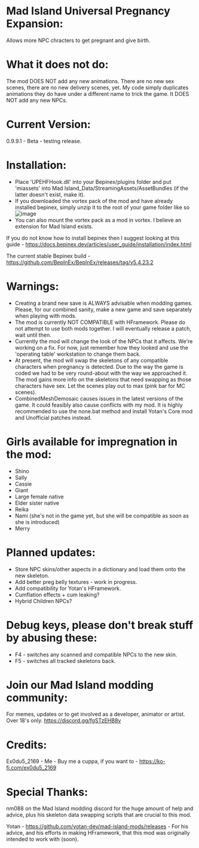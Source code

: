 # Mad Island Universal Pregnancy Expansion:
Allows more NPC chracters to get pregnant and give birth.

# What it does not do:
The mod DOES NOT add any new animations. There are no new sex scenes, there are no new delivery scenes, yet. My code simply duplicates animations they do have under a different name to trick the game.
It DOES NOT add any new NPCs.

# Current Version:
0.9.9.1 - Beta - testing release.

# Installation:
- Place 'UPEHFHook.dll' into your Bepinex/plugins folder and put 'miassets' into Mad Island_Data/StreamingAssets/AssetBundles (if the latter doesn't exist, make it).
- If you downloaded the vortex pack of the mod and have already installed bepinex, simply unzip it to the root of your game folder like so ![image](https://github.com/user-attachments/assets/9f47215a-f792-4ee2-a2a3-cbaa95d12684)
- You can also mount the vortex pack as a mod in vortex. I believe an extension for Mad Island exists.


If you do not know how to install bepinex then I suggest looking at this guide - https://docs.bepinex.dev/articles/user_guide/installation/index.html

The current stable Bepinex build - https://github.com/BepInEx/BepInEx/releases/tag/v5.4.23.2

# Warnings:
- Creating a brand new save is ALWAYS advisable when modding games. Please, for our combined sanity, make a new game and save separately when playing with mods.
- The mod is currently NOT COMPATIBLE with HFramework. Please do not attempt to use both mods together. I will eventually release a patch, wait until then.
- Currently the mod will change the look of the NPCs that it affects. We're working on a fix. For now, just remember how they looked and use the 'operating table' workstation to change them back.
- At present, the mod will swap the skeletons of any compatible characters when pregnancy is detected. Due to the way the game is coded we had to be very round-about with the way we approached it. The mod gains more info on the skeletons that need swapping as those characters have sex. Let the scenes play out to max (pink bar for MC scenes).
- CombinedMeshDemosaic causes issues in the latest versions of the game. It could feasibly also cause conflicts with my mod. It is highly recommended to use the none.bat method and install Yotan's Core mod and Unofficial patches instead.

# Girls available for impregnation in the mod:
- Shino
- Sally
- Cassie
- Giant
- Large female native
- Elder sister native
- Reika
- Nami (she's not in the game yet, but she will be compatible as soon as she is introduced)
- Merry

# Planned updates:
- Store NPC skins/other aspects in a dictionary and load them onto the new skeleton.
- Add better preg belly textures - work in progress.
- Add compatibility for Yotan's HFramework.
- Cumflation effects + cum leaking?
- Hybrid Children NPCs?

# Debug keys, please don't break stuff by abusing these:
- F4 - switches any scanned and compatible NPCs to the new skin.
- F5 - switches all tracked skeletons back.

# Join our Mad Island modding community:
For memes, updates or to get involved as a developer, animator or artist. Over 18's only.
https://discord.gg/fgSTzEHB8v

# Credits:
Ex0du5_2169 - Me - Buy me a cuppa, if you want to - https://ko-fi.com/ex0du5_2169

# Special Thanks:
nm088 on the Mad Island modding discord for the huge amount of help and advice, plus his skeleton data swapping scripts that are crucial to this mod.

Yotan - https://github.com/yotan-dev/mad-island-mods/releases - For his advice, and his efforts in making HFramework, that this mod was originally intended to work with (soon).
